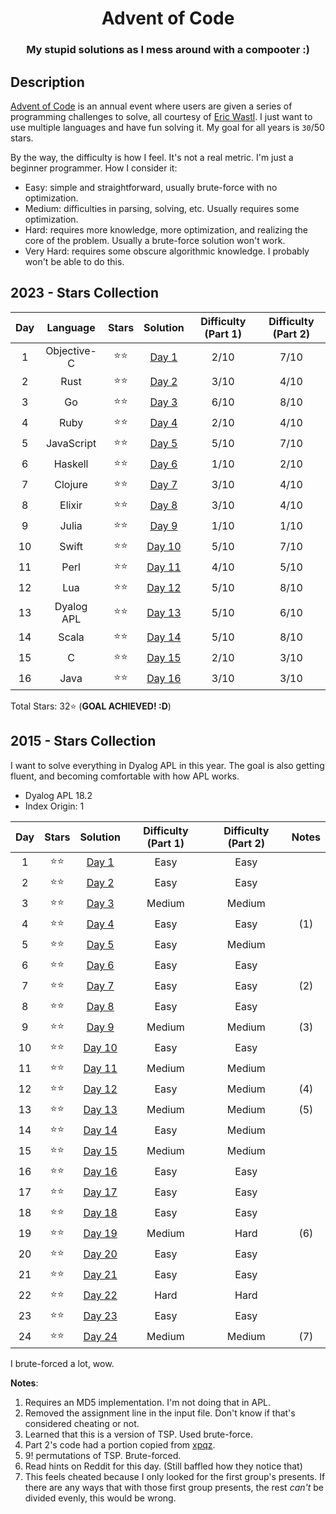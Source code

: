 <div align="center">

# Advent of Code

### My stupid solutions as I mess around with a compooter :)

</div>

## Description

[Advent of Code](https://adventofcode.com) is an annual event where users are given a series of programming challenges to solve, all courtesy of [Eric Wastl](http://was.tl/). I just want to use multiple languages and have fun solving it. My goal for all years is `30`/50 stars.

By the way, the difficulty is how I feel. It's not a real metric. I'm just a beginner programmer. How I consider it:

- Easy: simple and straightforward, usually brute-force with no optimization.
- Medium: difficulties in parsing, solving, etc. Usually requires some optimization.
- Hard: requires more knowledge, more optimization, and realizing the core of the problem. Usually a brute-force solution won't work.
- Very Hard: requires some obscure algorithmic knowledge. I probably won't be able to do this.

## 2023 - Stars Collection

| Day |  Language   | Stars  |         Solution         | Difficulty (Part 1) | Difficulty (Part 2) |
| :-: | :---------: | :----: | :----------------------: | :-----------------: | :-----------------: |
|  1  | Objective-C | ⭐️⭐️ |  [Day 1](./2023/day-1/)  |        2/10         |        7/10         |
|  2  |    Rust     | ⭐️⭐️ |  [Day 2](./2023/day-2/)  |        3/10         |        4/10         |
|  3  |     Go      | ⭐️⭐️ |  [Day 3](./2023/day-3/)  |        6/10         |        8/10         |
|  4  |    Ruby     | ⭐️⭐️ |  [Day 4](./2023/day-4/)  |        2/10         |        4/10         |
|  5  | JavaScript  | ⭐️⭐️ |  [Day 5](./2023/day-5/)  |        5/10         |        7/10         |
|  6  |   Haskell   | ⭐️⭐️ |  [Day 6](./2023/day-6/)  |        1/10         |        2/10         |
|  7  |   Clojure   | ⭐️⭐️ |  [Day 7](./2023/day-7/)  |        3/10         |        4/10         |
|  8  |   Elixir    | ⭐️⭐️ |  [Day 8](./2023/day-8/)  |        3/10         |        4/10         |
|  9  |    Julia    | ⭐️⭐️ |  [Day 9](./2023/day-9/)  |        1/10         |        1/10         |
| 10  |    Swift    | ⭐️⭐️ | [Day 10](./2023/day-10/) |        5/10         |        7/10         |
| 11  |    Perl     | ⭐️⭐️ | [Day 11](./2023/day-11/) |        4/10         |        5/10         |
| 12  |     Lua     | ⭐️⭐️ | [Day 12](./2023/day-12/) |        5/10         |        8/10         |
| 13  | Dyalog APL  | ⭐️⭐️ | [Day 13](./2023/day-13/) |        5/10         |        6/10         |
| 14  |    Scala    | ⭐️⭐️ | [Day 14](./2023/day-14/) |        5/10         |        8/10         |
| 15  |      C      | ⭐️⭐️ | [Day 15](./2023/day-15/) |        2/10         |        3/10         |
| 16  |    Java     | ⭐️⭐️ | [Day 16](./2023/day-16/) |        3/10         |        3/10         |

Total Stars: 32⭐️ (**GOAL ACHIEVED! :D**)

## 2015 - Stars Collection

I want to solve everything in Dyalog APL in this year. The goal is also getting fluent, and becoming comfortable with how APL works.

- Dyalog APL 18.2
- Index Origin: 1

| Day | Stars  |          Solution          | Difficulty (Part 1) | Difficulty (Part 2) | Notes |
| :-: | :----: | :------------------------: | :-----------------: | :-----------------: | :---: |
|  1  | ⭐️⭐️ |  [Day 1](./2015/day1.apl)  |        Easy         |        Easy         |       |
|  2  | ⭐️⭐️ |  [Day 2](./2015/day2.apl)  |        Easy         |        Easy         |       |
|  3  | ⭐️⭐️ |  [Day 3](./2015/day3.apl)  |       Medium        |       Medium        |       |
|  4  | ⭐️⭐️ |  [Day 4](./2015/day4.py)   |        Easy         |        Easy         |  (1)  |
|  5  | ⭐️⭐️ |  [Day 5](./2015/day5.apl)  |        Easy         |       Medium        |       |
|  6  | ⭐️⭐️ |  [Day 6](./2015/day6.apl)  |        Easy         |        Easy         |       |
|  7  | ⭐️⭐️ |  [Day 7](./2015/day7.apl)  |        Easy         |        Easy         |  (2)  |
|  8  | ⭐️⭐️ |  [Day 8](./2015/day8.apl)  |        Easy         |        Easy         |       |
|  9  | ⭐️⭐️ |  [Day 9](./2015/day9.apl)  |       Medium        |       Medium        |  (3)  |
| 10  | ⭐️⭐️ | [Day 10](./2015/day10.apl) |        Easy         |        Easy         |       |
| 11  | ⭐️⭐️ | [Day 11](./2015/day11.apl) |       Medium        |       Medium        |       |
| 12  | ⭐️⭐️ | [Day 12](./2015/day12.apl) |        Easy         |       Medium        |  (4)  |
| 13  | ⭐️⭐️ | [Day 13](./2015/day13.apl) |       Medium        |       Medium        |  (5)  |
| 14  | ⭐️⭐️ | [Day 14](./2015/day14.apl) |        Easy         |       Medium        |       |
| 15  | ⭐️⭐️ | [Day 15](./2015/day15.apl) |       Medium        |       Medium        |       |
| 16  | ⭐️⭐️ | [Day 16](./2015/day16.apl) |        Easy         |        Easy         |       |
| 17  | ⭐️⭐️ | [Day 17](./2015/day17.apl) |        Easy         |        Easy         |       |
| 18  | ⭐️⭐️ | [Day 18](./2015/day18.apl) |        Easy         |        Easy         |       |
| 19  | ⭐️⭐️ | [Day 19](./2015/day19.apl) |       Medium        |        Hard         |  (6)  |
| 20  | ⭐️⭐️ | [Day 20](./2015/day20.apl) |        Easy         |        Easy         |       |
| 21  | ⭐️⭐️ | [Day 21](./2015/day21.apl) |        Easy         |        Easy         |       |
| 22  | ⭐️⭐️ | [Day 22](./2015/day22.apl) |        Hard         |        Hard         |       |
| 23  | ⭐️⭐️ | [Day 23](./2015/day23.apl) |        Easy         |        Easy         |       |
| 24  | ⭐️⭐️ | [Day 24](./2015/day24.apl) |       Medium        |       Medium        |  (7)  |

I brute-forced a lot, wow.

**Notes**:

1. Requires an MD5 implementation. I'm not doing that in APL.
2. Removed the assignment line in the input file. Don't know if that's considered cheating or not.
3. Learned that this is a version of TSP. Used brute-force.
4. Part 2's code had a portion copied from [xpqz](https://xpqz.github.io/learnapl/io.html#reading-json-json).
5. 9! permutations of TSP. Brute-forced.
6. Read hints on Reddit for this day. (Still baffled how they notice that)
7. This feels cheated because I only looked for the first group's presents. If there are any ways that with those first group presents, the rest _can't_ be divided evenly, this would be wrong.

